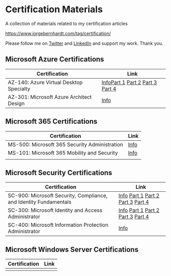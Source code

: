 # Certification Materials
A collection of materials related to my certification articles

https://www.jorgebernhardt.com/tag/certification/

Please follow me on [Twitter](https://twitter.com/JorgeBernhardt) and [LinkedIn](https://www.linkedin.com/in/jorgebernhardt/) and support my work. Thank you.

## Microsoft Azure Certifications

| Certification | Link |
|--|--|
|AZ-140: Azure Virtual Desktop Specialty|[Info](https://www.jorgebernhardt.com/az-140/ )[Part 1](https://www.jorgebernhardt.com/az-140-study-notes/) [Part 2](https://www.jorgebernhardt.com/az-140-study-notes-part-2/) [Part 3](https://www.jorgebernhardt.com/az-140-study-notes-part-3/) [Part 4](https://www.jorgebernhardt.com/az-140-study-notes-part-4/) |
|AZ-301: Microsoft Azure Architect Design|[Info](https://www.jorgebernhardt.com/az-301/)|

## Microsoft 365 Certifications

| Certification | Link |
|--|--|
|MS-500: Microsoft 365 Security Administration |[Info](https://www.jorgebernhardt.com/ms-500/) |
|MS-101: Microsoft 365 Mobility and Security|[Info](https://www.jorgebernhardt.com/ms-101/)|
|||

## Microsoft Security Certifications

| Certification | Link |
|--|--|
|SC-900: Microsoft Security, Compliance, and Identity Fundamentals|[Info](https://www.jorgebernhardt.com/sc-900/) [Part 1](https://www.jorgebernhardt.com/sc-900-study-notes/) [Part 2](https://www.jorgebernhardt.com/sc-900-study-notes-2/) [Part 3](https://www.jorgebernhardt.com/sc-900-study-notes-3/) [Part 4](https://www.jorgebernhardt.com/sc-900-study-notes-4/)|
|SC-300: Microsoft Identity and Access Administrator |[Info](https://www.jorgebernhardt.com/exam-sc-300/) [Part 1](https://www.jorgebernhardt.com/sc-300-study-notes-part-1/) [Part 2](https://www.jorgebernhardt.com/sc-300-study-notes-part-2/) [Part 3](https://www.jorgebernhardt.com/sc-300-study-notes-part-3/) [Part 4](https://www.jorgebernhardt.com/sc-300-study-notes-part-4/) |
|SC-400: Microsoft Information Protection Administrator| [Info](https://www.jorgebernhardt.com/exam-sc-400/)

## Microsoft Windows Server Certifications

| Certification | Link |
|--|--|
|  |  |
